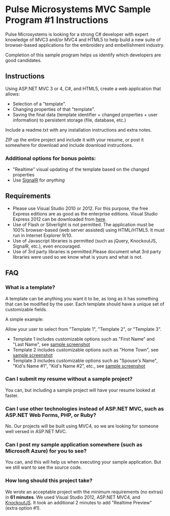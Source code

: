 # Pulse Microsystems MVC Sample Program #1 Instructions

Pulse Microsystems is looking for a strong C# developer with expert knowledge of MVC3 and/or MVC4 and HTML5 to help
build a new suite of browser-based applications for the embroidery and embellishment industry.

Completion of this sample program helps us identify which developers are good candidates.

## Instructions

Using ASP.NET MVC 3 or 4, C#, and HTML5, create a web application that allows:

* Selection of a "template".
* Changing properties of that "template".
* Saving the final data (template identifier + changed properties + user information) to persistent storage (file, database, etc.)

Include a readme.txt with any installation instructions and extra notes.

ZIP up the entire project and include it with your resume, or post it somewhere for download and include download instructions.

### Additional options for bonus points:

* "Realtime" visual updating of the template based on the changed properties
* Use [SignalR](https://github.com/SignalR/SignalR) for *anything*

## Requirements

* Please use Visual Studio 2010 or 2012. For this purpose, the free Express editions are as good as the enterprise editions. Visual Studio Express 2012 can be downloaded from [here](http://www.microsoft.com/visualstudio/eng/products/visual-studio-express-products).
* Use of Flash or Silverlight is not permitted. The application must be 100% browser-based (web server assisted) using HTML/HTML5. It must run in Internet Explorer 9/10.
* Use of Javascript libraries is permitted (such as jQuery, KnockoutJS, SignalR, etc.), even encouraged.
* Use of 3rd party libraries is permitted.Please document what 3rd party libraries were used so we know what is yours and what is not.

## FAQ

### What is a template?

A template can be anything you want it to be, as long as it has something that can be modified by the user. Each template should have a unique set of customizable fields.

A simple example:

Allow your user to select from "Template 1", "Template 2", or "Template 3".

* Template 1 includes customizable options such as "First Name" and "Last Name", see [sample screenshot](https://github.com/pulsemicro/mvc-sample-1-instructions/raw/master/MvcSample1-Template1.PNG)
* Template 2 includes customizable options such as "Home Town", see [sample screenshot](https://github.com/pulsemicro/mvc-sample-1-instructions/raw/master/MvcSample1-Template2.PNG)
* Template 3 includes customizable options such as "Spouse's Name", "Kid's Name #1", "Kid's Name #2", etc., see [sample screenshot](https://github.com/pulsemicro/mvc-sample-1-instructions/raw/master/MvcSample1-Template3.PNG)

### Can I submit my resume without a sample project?

You can, but including a sample project will have your resume looked at faster.

### Can I use other technologies instead of ASP.NET MVC, such as ASP.NET Web Forms, PHP, or Ruby?

No. Our projects will be built using MVC4, so we are looking for someone well versed in ASP.NET MVC.

### Can I post my sample application somewhere (such as Microsoft Azure) for you to see?

You can, and this will help us when executing your sample application. But we still want to see the source code.

### How long should this project take?

We wrote an acceptable project with the minimum requirements (no extras) in **61 minutes**. We used Visual Studio 2012, ASP.NET MVC4, and [KnockoutJS](http://knockoutjs.com/).  It took an additional 2 minutes to add "Realtime Preview" (extra option #1).
